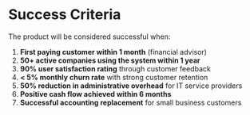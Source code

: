 # Success Criteria

The product will be considered successful when:
1. **First paying customer within 1 month** (financial advisor)
2. **50+ active companies using the system within 1 year**
3. **90% user satisfaction rating** through customer feedback
4. **< 5% monthly churn rate** with strong customer retention
5. **50% reduction in administrative overhead** for IT service providers
6. **Positive cash flow achieved within 6 months**
7. **Successful accounting replacement** for small business customers
